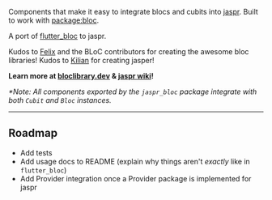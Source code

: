 Components that make it easy to integrate blocs and cubits into [jaspr](https://github.com/schultek/jaspr). Built to work with [package:bloc](https://pub.dev/packages/bloc).

A port of [flutter_bloc](https://github.com/felangel/bloc/tree/master/packages/flutter_bloc)
to jaspr.

Kudos to [Felix](https://github.com/felangel/) and the BLoC contributors
for creating the awesome bloc libraries!
Kudos to [Kilian](https://github.com/schultek/) for creating jasper!

**Learn more at [bloclibrary.dev](https://bloclibrary.dev) & [jaspr wiki](https://github.com/schultek/jaspr/wiki)!**

_\*Note: All components exported by the `jaspr_bloc` package integrate with both `Cubit` and `Bloc` instances._

--- 
## Roadmap

* Add tests
* Add usage docs to README
(explain why things aren't _exactly_ like in `flutter_bloc`)
* Add Provider integration once a Provider package is implemented for jaspr